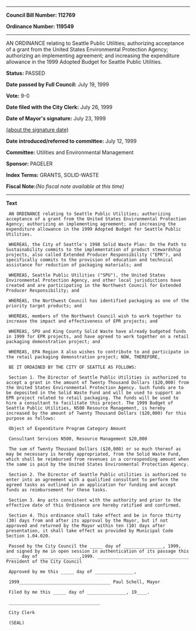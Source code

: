 

********

**Council Bill Number: 112769**
   
**Ordinance Number: 119549**
********

 AN ORDINANCE relating to Seattle Public Utilities; authorizing acceptance of a grant from the United States Environmental Protection Agency; authorizing an implementing agreement; and increasing the expenditure allowance in the 1999 Adopted Budget for Seattle Public Utilities.

**Status:** PASSED
   
**Date passed by Full Council:** July 19, 1999
   
**Vote:** 9-0
   
**Date filed with the City Clerk:** July 26, 1999
   
**Date of Mayor's signature:** July 23, 1999
   
[(about the signature date)](/~public/approvaldate.htm)
   
   
   
**Date introduced/referred to committee:** July 12, 1999
   
**Committee:** Utilities and Environmental Management
   
**Sponsor:** PAGELER
   
   
**Index Terms:** GRANTS, SOLID-WASTE

**Fiscal Note:**_(No fiscal note available at this time)_

********

**Text**
   
```
 AN ORDINANCE relating to Seattle Public Utilities; authorizing acceptance of a grant from the United States Environmental Protection Agency; authorizing an implementing agreement; and increasing the expenditure allowance in the 1999 Adopted Budget for Seattle Public Utilities.

 WHEREAS, the City of Seattle's 1998 Solid Waste Plan: On the Path to Sustainability commits to the implementation of product stewardship projects, also called Extended Producer Responsibility ("EPR"), and specifically commits to the provision of education and technical assistance for reduction of packaging materials; and

 WHEREAS, Seattle Public Utilities ("SPU"), the United States Environmental Protection Agency, and other local jurisdictions have created and are participating in the Northwest Council for Extended Producer Responsibility; and

 WHEREAS, the Northwest Council has identified packaging as one of the priority target products; and

 WHEREAS, members of the Northwest Council wish to work together to increase the impact and effectiveness of EPR projects; and

 WHEREAS, SPU and King County Solid Waste have already budgeted funds in 1999 for EPR projects, and have agreed to work together on a retail packaging demonstration project; and

 WHEREAS, EPA Region X also wishes to contribute to and participate in the retail packaging demonstration project; NOW, THEREFORE,

 BE IT ORDAINED BY THE CITY OF SEATTLE AS FOLLOWS:

 Section 1. The Director of Seattle Public Utilities is authorized to accept a grant in the amount of Twenty Thousand Dollars ($20,000) from the United States Environmental Protection Agency. Such funds are to be deposited in the Solid Waste Fund and will be used to support an EPR project related to retail packaging. The funds will be used to hire a consultant to facilitate this project. The 1999 Budget of Seattle Public Utilities, N500 Resource Management, is hereby increased by the amount of Twenty Thousand Dollars ($20,000) for this purpose as follows:

 Object of Expenditure Program Category Amount

 Consultant Services N500, Resource Management $20,000

 The sum of Twenty Thousand Dollars ($20,000) or so much thereof as may be necessary is hereby appropriated, from the Solid Waste Fund, which shall be reimbursed from revenues in a corresponding amount when the same is paid by the United States Environmental Protection Agency.

 Section 2. The Director of Seattle Public utilities is authorized to enter into an agreement with a qualified consultant to perform the agreed tasks as outlined in an application for funding and accept funds as reimbursement for these tasks.

 Section 3. Any acts consistent with the authority and prior to the effective date of this Ordinance are hereby ratified and confirmed.

 Section 4. This ordinance shall take effect and be in force thirty (30) days from and after its approval by the Mayor, but if not approved and returned by the Mayor within ten (10) days after presentation, it shall take effect as provided by Municipal Code Section 1.04.020.

 Passed by the City Council the _____ day of _______________, 1999, and signed by me in open session in authentication of its passage this _____ day of _______________,1999. ___________________________________ President of the City Council

 Approved by me this _____ day of _______________,

 1999___________________________________ Paul Schell, Mayor

 Filed by me this _____ day of _______________, 19____.

 ___________________________________

 City Clerk

 (SEAL)

```
